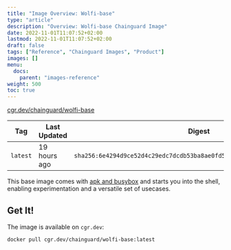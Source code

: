 ```yaml
---
title: "Image Overview: Wolfi-base"
type: "article"
description: "Overview: Wolfi-base Chainguard Image"
date: 2022-11-01T11:07:52+02:00
lastmod: 2022-11-01T11:07:52+02:00
draft: false
tags: ["Reference", "Chainguard Images", "Product"]
images: []
menu:
  docs:
    parent: "images-reference"
weight: 500
toc: true
---
```


[cgr.dev/chainguard/wolfi-base](https://github.com/chainguard-images/images/tree/main/images/wolfi-base)

| Tag      | Last Updated | Digest                                                                    |
|----------|--------------|---------------------------------------------------------------------------|
| `latest` | 19 hours ago | `sha256:6e4294d9ce52d4c29edc7dcdb53ba8ae0fd5803f0634d699af1a14bf72cb9dd3` |



This base image comes with [apk and busybox](https://github.com/wolfi-dev/os/blob/main/wolfi-base.yaml) and starts you
into the shell, enabling experimentation and a versatile set of usecases. 

## Get It!

The image is available on `cgr.dev`:

```
docker pull cgr.dev/chainguard/wolfi-base:latest
```
